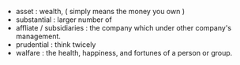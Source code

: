 - asset : wealth, ( simply means the money you own )
- substantial : larger number of 
- affliate / subsidiaries : the company which under other company's management. 
- prudential : think twicely 
- walfare : the health, happiness, and fortunes of a person or group.
